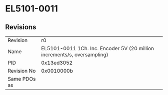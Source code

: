 # EL5101-0011

## Revisions
<table>
<tr>
<td>Revision</td>
<td>r0</td>
</tr>
<tr>
<td>Name</td>
<td>EL5101-0011 1Ch. Inc. Encoder 5V (20 million increments/s, oversampling)</td>
</tr>
<tr>
<td>PID</td>
<td>0x13ed3052</td>
</tr>
<tr>
<td>Revision No</td>
<td>0x0010000b</td>
</tr>
<tr>
<td>Same PDOs as</td>
<td></td>
</tr>
</table>
